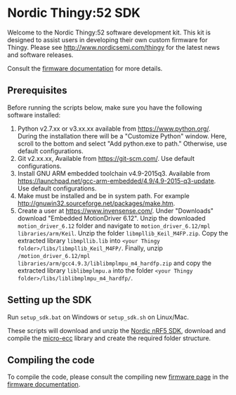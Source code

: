# Nordic Thingy:52 SDK

Welcome to the Nordic Thingy:52 software development kit.
This kit is designed to assist users in developing their own custom firmware for Thingy.
Please see http://www.nordicsemi.com/thingy for the latest news and software releases.

Consult the [firmware documentation](https://nordicsemiconductor.github.io/Nordic-Thingy52-FW/documentation/index.html) for more details.

## Prerequisites

Before running the scripts below, make sure you have the following software installed:
1. Python v2.7.xx or v3.xx.xx available from https://www.python.org/. During the installation  there will be a "Customize Python" window. Here, scroll to the bottom and select "Add python.exe to path." Otherwise, use default configurations.
2. Git v2.xx.xx, Available from https://git-scm.com/. Use default configurations.
3. Install GNU ARM embedded toolchain v4.9-2015q3. Available from https://launchpad.net/gcc-arm-embedded/4.9/4.9-2015-q3-update. Use default configurations.
4. Make must be installed and be in system path. For example http://gnuwin32.sourceforge.net/packages/make.htm.
5. Create a user at https://www.invensense.com/. Under "Downloads" download "Embedded MotionDriver 6.12". Unzip the downloaded `motion_driver_6.12` folder and navigate to `motion_driver_6.12/mpl libraries/arm/Keil`.
Unzip the folder `libmpllib_Keil_M4FP.zip`. Copy the extracted library `libmpllib.lib` into `<your Thingy folder>/libs/libmpllib_Keil_M4FP/`. Finally, unzip `/motion_driver_6.12/mpl libraries/arm/gcc4.9.3/liblibmplmpu_m4_hardfp.zip` and copy the extracted library `liblibmplmpu.a` into the folder `<your Thingy folder>/libs/liblibmplmpu_m4_hardfp/`.

## Setting up the SDK
Run `setup_sdk.bat` on Windows or `setup_sdk.sh` on Linux/Mac.

These scripts will download and unzip the [Nordic nRF5 SDK](http://developer.nordicsemi.com/nRF5_SDK/), download and compile the [micro-ecc](https://github.com/kmackay/micro-ecc/archive/master.zip) library and create the required folder structure.

## Compiling the code
To compile the code, please consult the compiling new [firmware page](https://nordicsemiconductor.github.io/Nordic-Thingy52-FW/documentation/firmware_compile.html) in the [firmware documentation](https://nordicsemiconductor.github.io/Nordic-Thingy52-FW/documentation/index.html).
